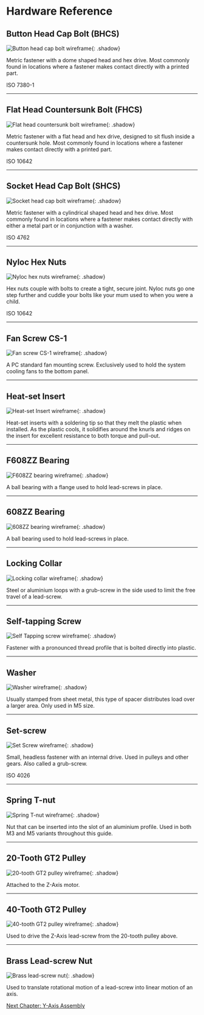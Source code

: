 # Hardware Reference

## Button Head Cap Bolt (BHCS)

![Button head cap bolt wireframe](../img/hardware/bhcs.png){: .shadow}

Metric fastener with a dome shaped head and hex drive. Most commonly found in locations where a fastener makes contact directly with a printed part.

ISO 7380-1

---

## Flat Head Countersunk Bolt (FHCS)

![Flat head countersunk bolt wireframe](../img/hardware/fhcs.png){: .shadow}

Metric fastener with a flat head and hex drive, designed to sit flush inside a countersunk hole. Most commonly found in locations where a fastener makes contact directly with a printed part.

ISO 10642

---


## Socket Head Cap Bolt (SHCS)

![Socket head cap bolt wireframe](../img/hardware/shcs.png){: .shadow}

Metric fastener with a cylindrical shaped head and hex drive. Most commonly found in locations where a fastener makes contact directly with either a metal part or in conjunction with a washer.

ISO 4762

---

## Nyloc Hex Nuts

![Nyloc hex nuts wireframe](../img/hardware/nyloc.png){: .shadow}

Hex nuts couple with bolts to create a tight, secure joint. Nyloc nuts go one step further and cuddle your bolts like your mum used to when you were a child.

ISO 10642

---

## Fan Screw CS-1

![Fan screw CS-1 wireframe](../img/hardware/cs-1.png){: .shadow}

A PC standard fan mounting screw. Exclusively used to hold the system cooling fans to the bottom panel.

---

## Heat-set Insert

![Heat-set Insert wireframe](../img/hardware/heat_insert.png){: .shadow}

Heat-set inserts with a soldering tip so that they melt the plastic when installed. As the plastic cools, it solidifies around the knurls and ridges on the insert for excellent resistance to both torque and pull-out.

---

## F608ZZ Bearing

![F608ZZ bearing wireframe](../img/hardware/f608.png){: .shadow}

A ball bearing with a flange used to hold lead-screws in place.

---

## 608ZZ Bearing

![608ZZ bearing wireframe](../img/hardware/608.png){: .shadow}

A ball bearing used to hold lead-screws in place.

---

## Locking Collar

![Locking collar wireframe](../img/hardware/collar.png){: .shadow}

Steel or aluminium loops with a grub-screw in the side used to limit the free travel of a lead-screw.

---

## Self-tapping Screw

![Self Tapping screw wireframe](../img/hardware/self_tapping_screw.png){: .shadow}

Fastener with a pronounced thread profile that is bolted directly into plastic.

---

## Washer

![Washer wireframe](../img/hardware/washer.png){: .shadow}

Usually stamped from sheet metal, this type of spacer distributes load over a larger area. Only used in M5 size.

---

## Set-screw

![Set Screw wireframe](../img/hardware/grub_screw.png){: .shadow}

Small, headless fastener with an internal drive. Used in pulleys and other gears. Also called a grub-screw.

ISO 4026

---

## Spring T-nut

![Spring T-nut wireframe](../img/hardware/spring_nut.png){: .shadow}

Nut that can be inserted into the slot of an aluminium profile. Used in both M3 and M5 variants throughout this guide.

---

## 20-Tooth GT2 Pulley

![20-tooth GT2 pulley wireframe](../img/hardware/20_tooth.png){: .shadow}

Attached to the Z-Axis motor.

---

## 40-Tooth GT2 Pulley

![40-tooth GT2 pulley wireframe](../img/hardware/40_tooth.png){: .shadow}

Used to drive the Z-Axis lead-screw from the 20-tooth pulley above.

---

## Brass Lead-screw Nut

![Brass lead-screw nut](../img/hardware/brass_leadscrew_nut.png){: .shadow}

Used to translate rotational motion of a lead-screw into linear motion of an axis.

[Next Chapter: Y-Axis Assembly](./y_axis_assembly.md)
